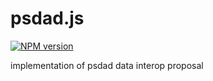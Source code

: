 # psdad.js
[![NPM version][npm-image]][npm-url]

implementation of psdad data interop proposal

[npm-image]: https://img.shields.io/npm/v/psdad.js.svg?style=flat-square
[npm-url]: https://npmjs.org/package/psdad.js
